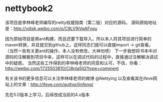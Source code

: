 # nettybook2

该项目是李林峰老师编写的netty权威指南（第二版）对应的源码。
源码原始地址是：http://vdisk.weibo.com/s/C9LV9iVqAFvqu

因为原始项目是用ant构建，而且还要下载导入。所以本人将其项目进行简单的maven转换，并且提交到github上。这样同志们就可以直接import -> git查看。（当然一些有关更ant的操作，本人没有修改，大神勿喷）
下一步我想将书本中对源码的注解搬到项目中来，这样可以在调试代码的过程中，直接通过注解解决调试中的疑惑。
当然这些工作得到的李林峰老师的同意和认可，不信，你看：http://weibo.com/1725503810/Ci8nIa5IQ?type=comment

有关该书的更多信息可以关注李林峰老师的微博 @Nettying 以及查看其在ifeve网站上的文章：http://ifeve.com/author/linfeng/


先在5.0版本上学习，后续改成当前的4.x版本